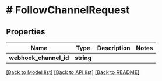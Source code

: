 # # FollowChannelRequest

## Properties

Name | Type | Description | Notes
------------ | ------------- | ------------- | -------------
**webhook_channel_id** | **string** |  |

[[Back to Model list]](../../README.md#models) [[Back to API list]](../../README.md#endpoints) [[Back to README]](../../README.md)
